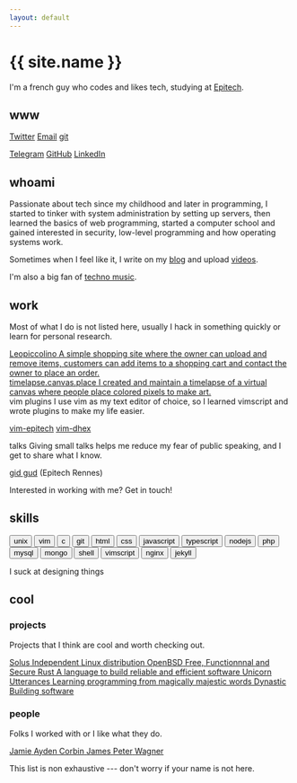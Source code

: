 ```yaml
---
layout: default
---
```


# {{ site.name }}

I'm a french guy who codes and likes tech, studying at [Epitech](http://rennes.epitech.eu).

## www

[Twitter](https://twitter.com/philippeloctaux) [Email](/email) [git](https://git.x4m3.rocks/x4m3)

[Telegram](https://t.me/philippeloctaux) [GitHub](https://github.com/x4m3) [LinkedIn](https://linkedin.com/in/philippeloctaux)

## whoami

Passionate about tech since my childhood and later in programming, I started to tinker with system administration by setting up servers, then learned the basics of web programming, started a computer school and gained interested in security, low-level programming and how operating systems work.

Sometimes when I feel like it, I write on my [blog](https://blog.x4m3.rocks) and upload [videos](https://youtube.com/philippeloctaux).

I'm also a big fan of [techno music](https://soundcloud.com/ploct4ux/likes).

## work

Most of what I do is not listed here, usually I hack in something quickly or learn for personal research.

<div class="layout--grid">
    <div class="item item--box">
        <a class="item" href="https://leopiccolino.fr">
            <span class="item__title">Leopiccolino</span>
            A simple shopping site where the owner can upload and remove items, customers can add items to a shopping cart and contact the owner to place an order.
        </a>
    </div>
    <div class="item item--box">
        <a class="item" href="https://timelapse.canvas.place">
            <span class="item__title">timelapse.canvas.place</span>
            I created and maintain a timelapse of a virtual canvas where people place colored pixels to make art.
        </a>
    </div>
    <div class="item item--box">
        <span class="item__title">vim plugins</span>
        I use vim as my text editor of choice, so I learned vimscript and wrote plugins to make my life easier.
        <p>
            <a href="https://github.com/x4m3/vim-epitech">vim-epitech</a>
            <a href="https://github.com/x4m3/vim-dhex">vim-dhex</a>
        </p>
    </div>
    <div class="item item--box">
        <span class="item__title">talks</span>
        Giving small talks helps me reduce my fear of public speaking, and I get to share what I know.
        <p>
            <a href="https://x4m3.rocks/talks/git-tek.pdf">gid gud</a> (Epitech Rennes)
        </p>
    </div>
</div>

Interested in working with me? Get in touch!

## skills

<button class="button">unix</button>
<button class="button">vim</button>
<button class="button">c</button>
<button class="button">git</button>
<button class="button">html</button>
<button class="button">css</button>
<button class="button">javascript</button>
<button class="button">typescript</button>
<button class="button">nodejs</button>
<button class="button">php</button>
<button class="button">mysql</button>
<button class="button">mongo</button>
<button class="button">shell</button>
<button class="button">vimscript</button>
<button class="button">nginx</button>
<button class="button">jekyll</button>

I suck at designing things

## cool

### projects

Projects that I think are cool and worth checking out.

<div class="layout--grid">
    <a class="item item--box" href="https://getsol.us">
        <span class="item__title">Solus</span>
        Independent Linux distribution
    </a>
    <a class="item item--box" href="https://openbsd.org">
        <span class="item__title">OpenBSD</span>
        Free, Functionnnal and Secure
    </a>
    <a class="item item--box" href="https://rust-lang.org">
        <span class="item__title">Rust</span>
        A language to build reliable and efficient software
    </a>
    <a class="item item--box" href="https://unicorn-utterances.com">
        <span class="item__title">Unicorn Utterances</span>
        Learning programming from magically majestic words
    </a>
    <a class="item item--box" href="https://dynastic.co">
        <span class="item__title">Dynastic</span>
        Building software
    </a>
</div>

### people

Folks I worked with or I like what they do.

<div class="layout--grid">
    <a class="item item--box link" href="https://twitter.com/jamibishop123">
        <span class="link__title">Jamie</span>
    </a>
    <a class="item item--box link" href="https://ayden.dev">
        <span class="link__title">Ayden</span>
    </a>
    <a class="item item--box link" href="https://crutchcorn.dev">
        <span class="link__title">Corbin</span>
    </a>
    <a class="item item--box link" href="https://jfenn.me">
        <span class="link__title">James</span>
    </a>
    <a class="item item--box link" href="https://petersoboyejo.com">
        <span class="link__title">Peter</span>
    </a>
    <a class="item item--box link" href="https://wagerwave.dev">
        <span class="link__title">Wagner</span>
    </a>
</div>

This list is non exhaustive --- don't worry if your name is not here.
